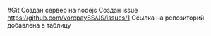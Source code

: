 #Git
Создан сервер на nodejs
Создан issue https://github.com/voropaySS/JS/issues/1
Ссылка на репозиторий добавлена в таблицу 
